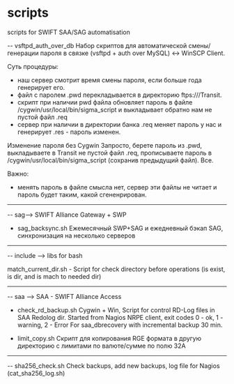 # scripts
scripts for SWIFT SAA/SAG automatisation


-- vsftpd_auth_over_db
Набор скриптов для автоматической смены/генерации пароля в связке (vsftpd + auth over MySQL) <-> WinSCP Client.

Суть процедуры:
- наш сервер смотрит время смены пароля, если больше года генерирует его.
- файл с паролем <bic4>.pwd перекладывается в директорию ftps://<bic4>/Transit.
- скрипт при наличии pwd файла обновляет пароль в файле /cygwin/usr/local/bin/sigma_script и выкладывает обратно нам не пустой 
  файл <bic4>.req
- сервер при наличии в директории банка <bic4>.req меняет пароль у нас и генерирует <bic4>.res - пароль изменен.

Изменение пароля без Cygwin
Запросто, берете пароль из <bic4>.pwd,  выкладываете в Transit не пустой файл <bic4>.req, прописываете пароль в /cygwin/usr/local/bin/sigma_script (сохранив предыдущий файл). Все.

Важно:
- менять пароль в файле смысла нет, сервер эти файлы не читает и пароль будет таким, какой сгененрирован.

---------------------------------------------------------------------------------------------------------


-- sag--> SWIFT Alliance Gateway + SWP

  - sag_backsync.sh Ежемесячный SWP+SAG и ежедневный бэкап SAG, синхронизация на несколько серверов


----------------------------------------------------------------------------------------------------------

-- include --> libs for bash

match_current_dir.sh - Script for check directory before operations (is exist, is dir, and is mach to needed dir)

---------------------------------------------------------------------------------------------------------

-- saa --> SAA - SWIFT Alliance Access
 - check_rd_backup.sh
    Cygwin + Win, Script for control RD-Log files in SAA Redolog dir.
    Started from Nagios NRPE client, exit codes 0 - ok, 1 - warning, 2 - Error
    For saa_dbrecovery with incremental backup 30 min.

 - limit_copy.sh Скрипт для копирования RGE формата в другую директорию с лимитами по валюте/сумме по полю 32A


----------------------------------------------------------------------------------------------------------

-- sha256_check.sh Check backups, add new backups, log file for Nagios (cat_sha256_log.sh)